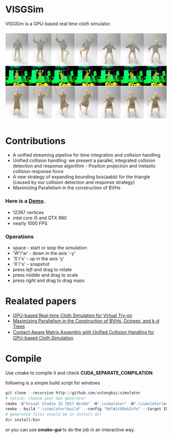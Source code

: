 # VISGSim


VISGSim is a GPU-based real time cloth simulator.

![Results](./resources/Pic/Fig_1.jpg)

# Contributions

  - A unified streaming pipeline for time integration and collision handling
  - Unified collision handling: we present a parallel, integrated collision detection and response algorithm - Position projection and inelastic collision response force
  - A new strategy of expanding bounding box(aabb) for the triangle (caused by our collision detection and response strategy)
  - Maximizing Parallelism in the construction of BVHs


### Here is a [Demo](https://youtu.be/e-qQirf1UiY).
  - 12367 vertices
  - intel core i5 and GTX 960
  - nearly 1000 FPS
  
### Operations
* space - start or stop the simulation
* 'W'/'w' - down in the axis '-y'
* 'S'/'s' - up in the axis 'y'
* 'X'/'x' - snapshot
* press *left* and drag to rotate
* press *middle* and drag to scale
* press *right* and drag to drag mass

# Realated papers

* [GPU-based Real-time Cloth Simulation for Virtual Try-on](https://diglib.eg.org/handle/10.2312/pg20181288)
* [Maximizing Parallelism in the Construction of BVHs, Octrees, and k-d Trees](https://research.nvidia.com/publication/maximizing-parallelism-construction-bvhs-octrees-and-k-d-trees)
*  [Contact-Aware Matrix Assembly with Uniﬁed Collision Handling for GPU-based Cloth Simulation](http://gamma.cs.unc.edu/CAMA/)

# Compile
Use cmake to compile it and check **CUDA_SEPARATE_COMPILATION**.

following is a simple build script for windows

```powershell
git clone --recursive http://github.com/sutongkui/simulator
# notice: choose your own generator
cmake -G"Visual Studio 15 2017 Win64" -H".\simulator" -B".\simulator\build" -DCMAKE_INSTALL_PREFIX=install
cmake --build ".\simulator\build" --config "RelWithDebInfo" --target INSTALL
# generated files should be in install dir
dir install/bin
```

or you can use **cmake-gui** to do the job in an interactive way.


